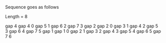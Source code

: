 Sequence goes as follows

Length = 8

gap 4
gap 4 0
gap 5 1
gap 6 2
gap 7 3
gap 2
gap 2 0
gap 3 1
gap 4 2
gap 5 3
gap 6 4
gap 7 5
gap 1
gap 1 0
gap 2 1
gap 3 2
gap 4 3
gap 5 4
gap 6 5
gap 7 6